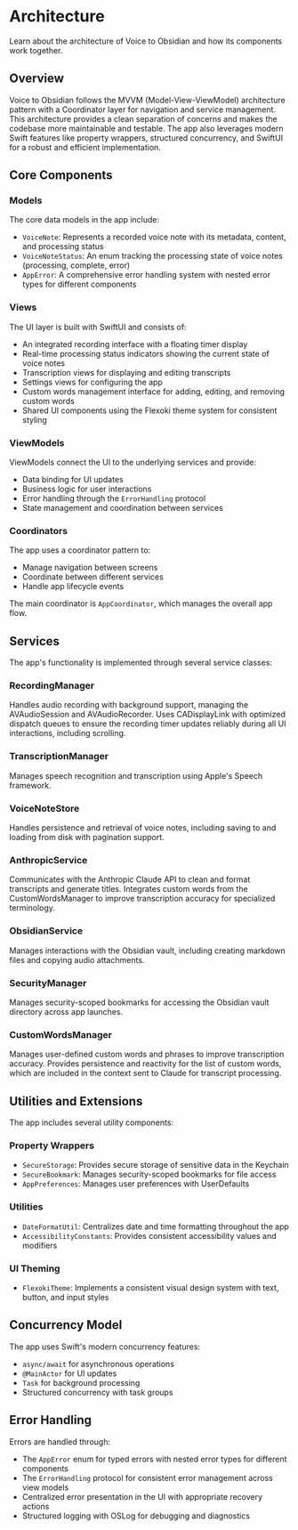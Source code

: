 # Architecture

Learn about the architecture of Voice to Obsidian and how its components work together.

## Overview

Voice to Obsidian follows the MVVM (Model-View-ViewModel) architecture pattern with a Coordinator layer for navigation and service management. This architecture provides a clean separation of concerns and makes the codebase more maintainable and testable. The app also leverages modern Swift features like property wrappers, structured concurrency, and SwiftUI for a robust and efficient implementation.

## Core Components

### Models

The core data models in the app include:

- `VoiceNote`: Represents a recorded voice note with its metadata, content, and processing status
- `VoiceNoteStatus`: An enum tracking the processing state of voice notes (processing, complete, error)
- `AppError`: A comprehensive error handling system with nested error types for different components

### Views

The UI layer is built with SwiftUI and consists of:

- An integrated recording interface with a floating timer display
- Real-time processing status indicators showing the current state of voice notes
- Transcription views for displaying and editing transcripts
- Settings views for configuring the app
- Custom words management interface for adding, editing, and removing custom words
- Shared UI components using the Flexoki theme system for consistent styling

### ViewModels

ViewModels connect the UI to the underlying services and provide:

- Data binding for UI updates
- Business logic for user interactions
- Error handling through the `ErrorHandling` protocol
- State management and coordination between services

### Coordinators

The app uses a coordinator pattern to:

- Manage navigation between screens
- Coordinate between different services
- Handle app lifecycle events

The main coordinator is `AppCoordinator`, which manages the overall app flow.

## Services

The app's functionality is implemented through several service classes:

### RecordingManager

Handles audio recording with background support, managing the AVAudioSession and AVAudioRecorder. Uses CADisplayLink with optimized dispatch queues to ensure the recording timer updates reliably during all UI interactions, including scrolling.

### TranscriptionManager

Manages speech recognition and transcription using Apple's Speech framework.

### VoiceNoteStore

Handles persistence and retrieval of voice notes, including saving to and loading from disk with pagination support.

### AnthropicService

Communicates with the Anthropic Claude API to clean and format transcripts and generate titles. Integrates custom words from the CustomWordsManager to improve transcription accuracy for specialized terminology.

### ObsidianService

Manages interactions with the Obsidian vault, including creating markdown files and copying audio attachments.

### SecurityManager

Manages security-scoped bookmarks for accessing the Obsidian vault directory across app launches.

### CustomWordsManager

Manages user-defined custom words and phrases to improve transcription accuracy. Provides persistence and reactivity for the list of custom words, which are included in the context sent to Claude for transcript processing.

## Utilities and Extensions

The app includes several utility components:

### Property Wrappers

- `SecureStorage`: Provides secure storage of sensitive data in the Keychain
- `SecureBookmark`: Manages security-scoped bookmarks for file access
- `AppPreferences`: Manages user preferences with UserDefaults

### Utilities

- `DateFormatUtil`: Centralizes date and time formatting throughout the app
- `AccessibilityConstants`: Provides consistent accessibility values and modifiers

### UI Theming

- `FlexokiTheme`: Implements a consistent visual design system with text, button, and input styles

## Concurrency Model

The app uses Swift's modern concurrency features:

- `async/await` for asynchronous operations
- `@MainActor` for UI updates
- `Task` for background processing
- Structured concurrency with task groups

## Error Handling

Errors are handled through:

- The `AppError` enum for typed errors with nested error types for different components
- The `ErrorHandling` protocol for consistent error management across view models
- Centralized error presentation in the UI with appropriate recovery actions
- Structured logging with OSLog for debugging and diagnostics
